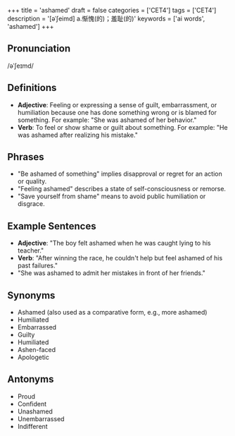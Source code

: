 +++
title = 'ashamed'
draft = false
categories = ['CET4']
tags = ['CET4']
description = '[əˈ∫eimd] a.惭愧(的)；羞耻(的)'
keywords = ['ai words', 'ashamed']
+++

## Pronunciation
/əˈʃeɪmd/

## Definitions
- **Adjective**: Feeling or expressing a sense of guilt, embarrassment, or humiliation because one has done something wrong or is blamed for something. For example: "She was ashamed of her behavior."
- **Verb**: To feel or show shame or guilt about something. For example: "He was ashamed after realizing his mistake."

## Phrases
- "Be ashamed of something" implies disapproval or regret for an action or quality.
- "Feeling ashamed" describes a state of self-consciousness or remorse.
- "Save yourself from shame" means to avoid public humiliation or disgrace.

## Example Sentences
- **Adjective**: "The boy felt ashamed when he was caught lying to his teacher."
- **Verb**: "After winning the race, he couldn't help but feel ashamed of his past failures."
- "She was ashamed to admit her mistakes in front of her friends."

## Synonyms
- Ashamed (also used as a comparative form, e.g., more ashamed)
- Humiliated
- Embarrassed
- Guilty
- Humiliated
- Ashen-faced
- Apologetic

## Antonyms
- Proud
- Confident
- Unashamed
- Unembarrassed
- Indifferent
